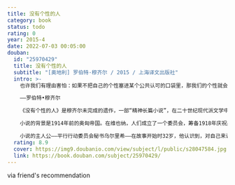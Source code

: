```yaml
---
title: 没有个性的人
category: book
status: todo
rating: 0
year: 2015-4
date: 2022-07-03 00:05:00
douban:
  id: "25970429"
  title: 没有个性的人
  subtitle: "[奥地利] 罗伯特·穆齐尔 / 2015 / 上海译文出版社"
  intro: >-
    也许我们有理由害怕：如果不把自己的个性塞进某个公共认可的口袋里，那我们的个性就会像粉末一样四散而开。

    ——罗伯特•穆齐尔

    《没有个性的人》是穆齐尔未完成的遗作，一部“精神长篇小说”，在二十世纪现代派文学中具有重要地位。一九九九年，应德国贝塔斯曼文学家出版社和慕尼黑文学之家的要求，有作家、评论家和德语语言文学专家各三十三名组成的评委会评出了一份二十世纪最重要的德语长篇小说名单，位居榜首的就是《没有个性的人》。

    小说的背景是1914年前的奥匈帝国。在维也纳，人们成立了一个委员会，筹备1918年庆祝奥皇弗兰茨•约瑟夫在位70周年的活动；在这同一年，德国将庆祝德皇威廉二世在位30周年。所以，人们称奥地利的这个行动为“平行行动”（然而，1918年正好将是这两个王国覆灭的年份，这将一个滑稽荒唐的炸弹放进小说的基底）。

    小说的主人公——平行行动委员会秘书乌尔里希——在故事开始时32岁，他认识到，对自己来说，可能性比中庸的、死板的现实性更重要；他觉得自己是个没有个性的人，因为他不再把人，而是把物质看作现代现实的中心：“今天……已经产生了一个无人的个性的世界，一个无经历者的经历的世界；他看到自己被迫面对时代的种种问题，面对理性和心灵、科学信仰和文化悲观主义之间的种种矛盾。另外，小说还描绘了主人公在平行行动的活动圈里接触到的行动负责人狄奥蒂玛、金融巨头和“大作家”阿恩海姆、年轻时代的朋友瓦尔特和克拉丽瑟、神经错乱的杀人犯莫斯布鲁格尔、同他一起经历乱伦的爱的胞妹阿加特等等。
  rating: 8.9
  cover: https://img9.doubanio.com/view/subject/l/public/s28047584.jpg
  link: https://book.douban.com/subject/25970429/
---
```


via friend's recommendation
